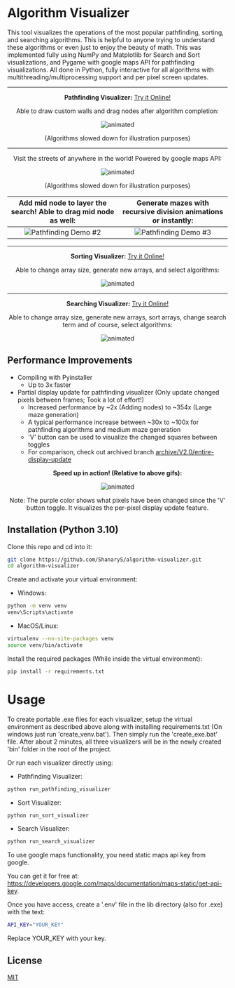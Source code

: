 # Algorithm Visualizer

This tool visualizes the operations of the most popular pathfinding, sorting, and searching algorithms. This is helpful to anyone trying to understand these algorithms or even just to enjoy the beauty of math. This was implemented fully using NumPy and Matplotlib for Search and Sort visualizations, and Pygame with google maps API for pathfinding visualizations. All done in Python, fully interactive for all algorithms with multithreading/multiprocessing support and per pixel screen updates.

***

<p align="center">
  <strong>Pathfinding Visualizer:</strong> <a href="https://replit.com/@ShanaryS/Pathfinding-Visualizer?v=1">Try it Online!</a>
</p>

<p align="center">
  Able to draw custom walls and drag nodes after algorithm completion:
</p>

<p align="center">
  <img src="https://user-images.githubusercontent.com/86130442/132488928-2ddace80-7be9-404d-903e-ecfe360bbf7f.gif" alt="animated" />
</p>

<p align="center">
  (Algorithms slowed down for illustration purposes)
</p>

***

<p align="center">
  Visit the streets of anywhere in the world! Powered by google maps API:
</p>

<p align="center">
  <img src="https://user-images.githubusercontent.com/86130442/135311945-822a86b2-e09a-480d-bd98-c21d604a2f8f.gif" alt="animated" />
</p>

<p align="center">
  (Algorithms slowed down for illustration purposes)
</p>

Add mid node to layer the search! Able to drag mid node as well:             |  Generate mazes with recursive division animations or instantly:
:-------------------------:|:-------------------------:
![Pathfinding Demo #2](https://user-images.githubusercontent.com/86130442/132563386-554f632d-e1bf-41f8-9e5d-1f6e06487186.gif)  |  ![Pathfinding Demo #3](https://user-images.githubusercontent.com/86130442/132563681-c7387b5b-f8b3-4e7b-9578-34428a0f850c.gif)

***

<p align="center">
  <strong>Sorting Visualizer:</strong> <a href="https://replit.com/@ShanaryS/Sorting-Visualizer?v=1">Try it Online!</a>
</p>

<p align="center">
  Able to change array size, generate new arrays, and select algorithms:
</p>

<p align="center">
  <img src="https://user-images.githubusercontent.com/86130442/131289060-9d2ca6a5-ad37-464c-bcdc-fbd57ab08cdd.gif" alt="animated" />
</p>

***

<p align="center">
  <strong>Searching Visualizer:</strong> <a href="https://replit.com/@ShanaryS/Searching-Visualizer?v=1">Try it Online!</a>
</p>

<p align="center">
  Able to change array size, generate new arrays, sort arrays, change search term and of course, select algorithms:
</p>

<p align="center">
  <img src="https://user-images.githubusercontent.com/86130442/131287945-a9409a1d-7f8e-4396-af52-14591e421225.gif" alt="animated" />
</p>

## Performance Improvements

* Compiling with Pyinstaller
  * Up to 3x faster
* Partial display update for pathfinding visualizer (Only update changed pixels between frames; Took a lot of effort!)
  * Increased performance by ~2x (Adding nodes) to ~354x (Large maze generation)
  * A typical performance increase between ~30x to ~100x for pathfinding algorithms and medium maze generation
  * 'V' button can be used to visualize the changed squares between toggles
  * For comparison, check out archived branch [archive/V2.0/entire-display-update](https://github.com/ShanaryS/algorithm-visualizer/tree/archive/V2.0/entire-display-update)

<p align="center">
  <strong>Speed up in action! (Relative to above gifs):</strong>
</p>

<p align="center">
  <img src="https://user-images.githubusercontent.com/86130442/160454970-8e499a0f-32ee-4165-8376-856f05f726f1.gif" alt="animated" />
</p>

<p align="center">
  Note: The purple color shows what pixels have been changed since the 'V' button toggle. It visualizes the per-pixel display update feature.
</p>

## Installation (Python 3.10)

Clone this repo and cd into it:

```bash
git clone https://github.com/ShanaryS/algorithm-visualizer.git
cd algorithm-visualizer
```

Create and activate your virtual environment:

* Windows:
```bash
python -m venv venv
venv\Scripts\activate
```

* MacOS/Linux:
```bash
virtualenv --no-site-packages venv
source venv/bin/activate
```

Install the required packages (While inside the virtual environment):

```bash
pip install -r requirements.txt
```

# Usage

To create portable .exe files for each visualizer, setup the virtual environment as described above along with installing requirements.txt (On windows just run 'create_venv.bat').
Then simply run the 'create_exe.bat' file. After about 2 minutes, all three visualizers will be in the newly created 'bin' folder in the root of the project.

Or run each visualizer directly using:

* Pathfinding Visualizer:
```bash
python run_pathfinding_visualizer
```

* Sort Visualizer:
```bash
python run_sort_visualizer
```

* Search Visualizer:
```bash
python run_search_visualizer
```

To use google maps functionality, you need static maps api key from google.

You can get it for free at: https://developers.google.com/maps/documentation/maps-static/get-api-key.

Once you have access, create a '.env' file in the lib directory (also for .exe) with the text:
```bash
API_KEY="YOUR_KEY"
```
Replace YOUR_KEY with your key.

## License
[MIT](https://github.com/ShanaryS/algorithm-visualizer/blob/main/LICENSE)
